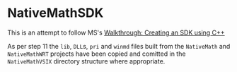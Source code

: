 # NativeMathSDK
This is an attempt to follow MS's [Walkthrough: Creating an SDK using C++](https://docs.microsoft.com/en-us/visualstudio/extensibility/walkthrough-creating-an-sdk-using-cpp)

As per step 11 the `lib`, `DLL`s, `pri` and `winmd` files built from the `NativeMath` and `NativeMathWRT` projects have been copied and comitted in the `NativeMathVSIX` directory structure where appropriate.

